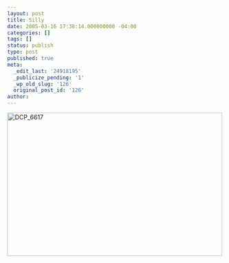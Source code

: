 ```yaml
---
layout: post
title: Silly
date: 2005-03-16 17:38:14.000000000 -04:00
categories: []
tags: []
status: publish
type: post
published: true
meta:
  _edit_last: '24918195'
  _publicize_pending: '1'
  _wp_old_slug: '126'
  original_post_id: '126'
author: 
---
```

<a href="http://www.flickr.com/photos/matthewsim/562463636/" title="DCP_6617 by Matthew Simoneau, on Flickr"><img src="http://farm2.staticflickr.com/1158/562463636_ce704577ea.jpg" width="500" height="333" alt="DCP_6617" /></a>
